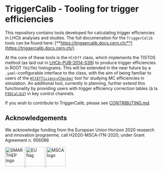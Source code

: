 # TriggerCalib - Tooling for trigger efficiencies

This repository contains tools developed for calculating trigger efficiencies in LHCb analyses and studies.
The full documenation for the `TriggerCalib` tools can be found here: [**https://triggercalib.docs.cern.ch/**](https://triggercalib.docs.cern.ch/).

At the core of these tools is the `HltEff` class, which implements the TISTOS method (as laid out in [LHCb-PUB-2014-039](https://cds.cern.ch/record/1701134/files/LHCb-PUB-2014-039.pdf)) to produce trigger efficiencies in ROOT `TH1`/`TH2` histograms.
This will be extended in the near future by a `.yaml`-configurable interface to the class, with the aim of being familiar to users of the [`HltEfficiencyChecker`](https://gitlab.cern.ch/lhcb/DaVinci/-/tree/master/HltEfficiencyChecker) tool for studying MC efficiencies in simulation. 
An additional tool, currently in planning, further extend this functionality by providing users with trigger efficiency correction tables (à la [`PIDCalib2`](https://gitlab.cern.ch/lhcb-rta/pidcalib2)) in key control channels.

If you wish to contribute to TriggerCalib, please see [CONTRIBUTING.md](CONTRIBUTING.md).

## Acknowledgements

We acknowledge funding from the European Union Horizon 2020 research and innovation programme, call H2020-MSCA-ITN-2020, under Grant Agreement n. 956086

<a href="https://www.smarthep.org/">
    <img src="https://www.smarthep.org/wp-content/uploads/2022/11/SmartHEP-Logo-Full-Colour.jpg" alt="SMARTHEP logo" height="64"/>
</a>
<a href="https://www.smarthep.org/">
    <img src="https://www.smarthep.org/wp-content/uploads/2022/11/EU-Logo.jpg" alt="EU flag" height="64"/>
</a>
<a href="https://www.smarthep.org/">
    <img src="https://www.smarthep.org/wp-content/uploads/2022/11/marie_curie_logo-300x182-1.png" alt="MSCA logo" height="64"/>
</a>
